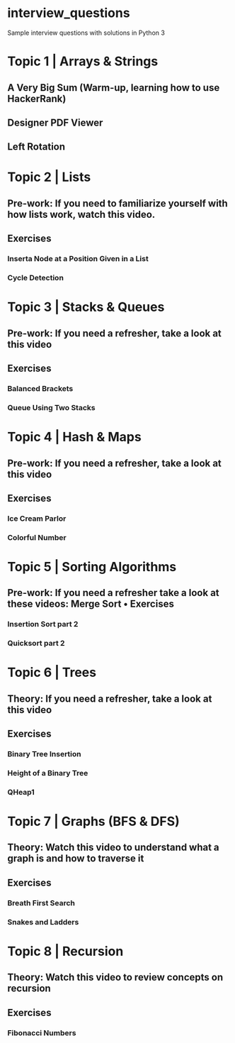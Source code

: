 # interview_questions
Sample interview questions with solutions in Python 3

# Topic 1 | Arrays & Strings
## A Very Big Sum (Warm-up, learning how to use HackerRank)
## Designer PDF Viewer
## Left Rotation
# Topic 2 | Lists
## Pre-work: If you need to familiarize yourself with how lists work, watch this video. 
## Exercises
### Inserta Node at a Position Given in a List
### Cycle Detection
# Topic 3 | Stacks & Queues
## Pre-work: If you need a refresher, take a look at this video 
## Exercises
### Balanced Brackets
### Queue Using Two Stacks
# Topic 4 | Hash & Maps
## Pre-work: If you need a refresher, take a look at this video
## Exercises
### Ice Cream Parlor
### Colorful Number
# Topic 5 | Sorting Algorithms
## Pre-work: If you need a refresher take a look at these videos: Merge Sort • Exercises
### Insertion Sort part 2 
### Quicksort part 2
# Topic 6 | Trees
## Theory: If you need a refresher, take a look at this video 
## Exercises
### Binary Tree Insertion
### Height of a Binary Tree
### QHeap1
# Topic 7 | Graphs (BFS & DFS)
## Theory: Watch this video to understand what a graph is and how to traverse it
## Exercises
### Breath First Search
### Snakes and Ladders
# Topic 8 | Recursion
## Theory: Watch this video to review concepts on recursion
## Exercises
### Fibonacci Numbers
